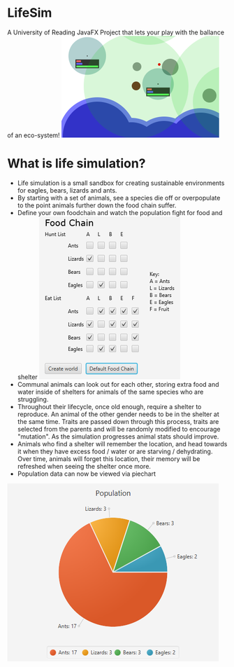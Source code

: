 # LifeSim
A University of Reading JavaFX Project that lets your play with the ballance of an eco-system!
![alt text](https://github.com/YJoe/LifeSim/blob/master/ReadMeImages/SimpleWorld.PNG)

# What is life simulation?
- Life simulation is a small sandbox for creating sustainable environments for eagles, bears, lizards and ants.
- By starting with a set of animals, see a species die off or overpopulate to the point animals further down the food chain suffer.
- Define your own foodchain and watch the population fight for food and shelter
![alt text](https://github.com/YJoe/LifeSim/blob/master/ReadMeImages/FoodChain.PNG)
- Communal animals can look out for each other, storing extra food and water inside of shelters for animals of the same species who are struggling.
- Throughout their lifecycle, once old enough, require a shelter to reproduce. An animal of the other gender needs to be in the shelter at the same time. Traits are passed down through this process, traits are selected from the parents and will be randomly modified to encourage "mutation". As the simulation progresses animal stats should improve. 
- Animals who find a shelter will remember the location, and head towards it when they have excess food / water or are starving / dehydrating. Over time, animals will forget this location, their memory will be refreshed when seeing the shelter once more.
- Population data can now be viewed via piechart

![alt text](https://github.com/YJoe/LifeSim/blob/master/ReadMeImages/Population.PNG)

